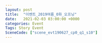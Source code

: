 ```yaml
---
layout: post
title:  "이벤트_2019여름_0화_오프닝"
date:   2021-02-03 03:00:00 +0000
categories: Event
Tags: Story Event
SceneCode: ["scene_evt190627_cp0_q1_s10"]
---
```

